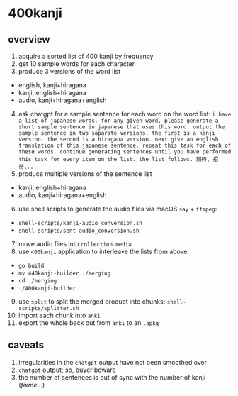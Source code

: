 # 400kanji

## overview

1. acquire a sorted list of 400 kanji by frequency
2. get 10 sample words for each character
3. produce 3 versions of the word list
- english, kanji+hiragana
- kanji, english+hiragana
- audio, kanji+hiragana+english
4. ask chatgpt for a sample sentence for each word on the word list:
`i have a list of japanese words. for any given word, please generate a short sample sentence in japanese that uses this word. output the sample sentence in two saparate versions. the first is a kanji version. the second is a hiragana version. next give an english translation of this japanese sentence. repeat this task for each of these words. continue generating sentences until you have performed this task for every item on the list. the list follows. 期待, 招待,...`
5. produce multiple versions of the sentence list
- kanji, english+hiragana
- audio, kanji+hiragana+english
6. use shell scripts to generate the audio files via macOS `say` + `ffmpeg`: 
- `shell-scripts/kanji-audio_conversion.sh`
- `shell-scripts/sent-audio_conversion.sh`
7. move audio files into `collection.media`
8. use `400kanji` application to interleave the lists from above: 
- `go build`
- `mv 440kanji-builder ./merging`
- `cd ./merging`
- `./400kanji-builder`
9. use `split` to split the merged product into chunks: `shell-scripts/splitter.sh`
10. import each chunk into `anki`
11. export the whole back out from `anki` to an `.apkg`

## caveats

1. irregularities in the `chatgpt` output have not been smoothed over
2. `chatgpt` output; so, buyer beware
3. the number of sentences is out of sync with the number of kanji (*fixme...*)
